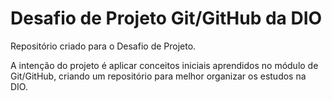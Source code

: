 # Desafio de Projeto Git/GitHub da DIO

Repositório criado para o Desafio de Projeto.

A intenção do projeto é aplicar conceitos iniciais aprendidos no módulo de Git/GitHub, criando um repositório para melhor organizar os estudos na DIO. 
